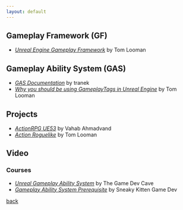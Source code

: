 ```yaml
---
layout: default
---
```


## Gameplay Framework (GF)

* _[Unreal Engine Gameplay Framework](https://www.tomlooman.com/unreal-engine-gameplay-framework/)_ by Tom Looman

## Gameplay Ability System (GAS)

* _[GAS Documentation](https://github.com/tranek/GASDocumentation)_ by tranek
* _[Why you should be using GameplayTags in Unreal Engine](https://www.tomlooman.com/unreal-engine-gameplaytags-data-driven-design/)_ by Tom Looman

## Projects

* _[ActionRPG UE53](https://github.com/vahabahmadvand/ActionRPG_UE53)_ by Vahab Ahmadvand
* _[Action Roguelike](https://github.com/tomlooman/ActionRoguelike)_ by Tom Looman

## Video

### Courses

* _[Unreal Gameplay Ability System](https://www.youtube.com/watch?v=yKLKunEZaj8&list=PLoReGgpfex3woa35rnoXRyF9N3_p7QVQ2)_ by The Game Dev Cave
* _[Gameplay Ability System Prerequisite](https://www.youtube.com/playlist?list=PLnHeglBaPYu-XVKTntS2hoEUs7M4INBPx)_ by Sneaky Kitten Game Dev

[back](../)
